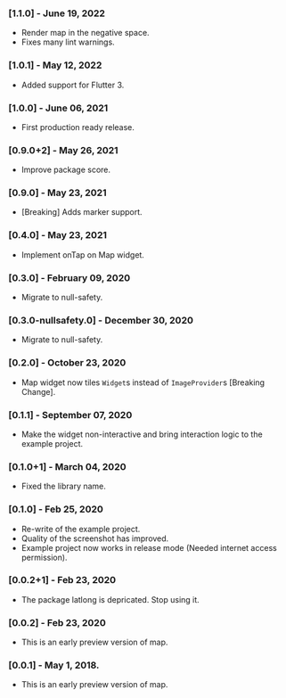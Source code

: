 ### [1.1.0] - June 19, 2022

* Render map in the negative space.
* Fixes many lint warnings.

### [1.0.1] - May 12, 2022

* Added support for Flutter 3.

### [1.0.0] - June 06, 2021

* First production ready release.

### [0.9.0+2] - May 26, 2021

* Improve package score.

### [0.9.0] - May 23, 2021

* [Breaking] Adds marker support.

### [0.4.0] - May 23, 2021

* Implement onTap on Map widget.

### [0.3.0] - February 09, 2020

* Migrate to null-safety.

### [0.3.0-nullsafety.0] - December 30, 2020

* Migrate to null-safety.


### [0.2.0] - October 23, 2020

* Map widget now tiles `Widget`s instead of `ImageProvider`s [Breaking Change].

### [0.1.1] - September 07, 2020

* Make the widget non-interactive and bring interaction logic to the example project.

### [0.1.0+1] - March 04, 2020

* Fixed the library name.

### [0.1.0] - Feb 25, 2020

* Re-write of the example project.
* Quality of the screenshot has improved.
* Example project now works in release mode (Needed internet access permission).

### [0.0.2+1] - Feb 23, 2020

* The package latlong is depricated. Stop using it.

### [0.0.2] - Feb 23, 2020

* This is an early preview version of map.

### [0.0.1] - May 1, 2018.

* This is an early preview version of map.
